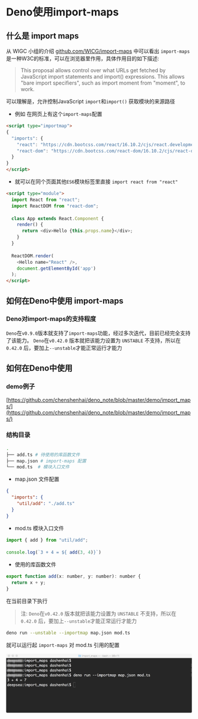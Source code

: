 # Deno使用import-maps


## 什么是 import maps

从 WIGC 小组的介绍 [github.com/WICG/import-maps](https://github.com/WICG/import-maps) 中可以看出 `import-maps` 是一种W3C的标准，可以在浏览器里作用，具体作用目的如下描述:

> This proposal allows control over what URLs get fetched by JavaScript import statements and import() expressions. This allows "bare import specifiers", such as import moment from "moment", to work.

可以理解是，允许控制JavaScript `import`和`import()` 获取模块的来源路径

- 例如 在网页上有这个`import-maps`配置

```html
<script type="importmap">
{
  "imports": {
    "react": "https://cdn.bootcss.com/react/16.10.2/cjs/react.development.js",
    "react-dom": "https://cdn.bootcss.com/react-dom/16.10.2/cjs/react-dom-server.browser.development.js"
  }
}
</script>
```

- 就可以在同个页面其他`ES6`模块标签里直接 `import react from "react"`

```html
<script type="module">
  import React from "react";
  import ReactDOM from "react-dom";

  class App extends React.Component {
    render() {
      return <div>Hello {this.props.name}</div>;
    }
  }

  ReactDOM.render(
    <Hello name="React" />,
    document.getElementById('app')
  );
</script>
```

## 如何在Deno中使用 import-maps

### Deno对import-maps的支持程度

`Deno`在`v0.9.0`版本就支持了`import-maps`功能，经过多次迭代，目前已经完全支持了该能力。
`Deno`在`v0.42.0` 版本就把该能力设置为 `UNSTABLE` 不支持，所以在 `0.42.0` 后，要加上`--unstable`才能正常运行才能力

## 如何在Deno中使用

### demo例子

[https://github.com/chenshenhai/deno_note/blob/master/demo/import_maps/](https://github.com/chenshenhai/deno_note/blob/master/demo/import_maps/)

### 结构目录

```sh
.
├── add.ts # 待使用的库函数文件
├── map.json # import-maps 配置
└── mod.ts  # 模块入口文件
```


- map.json 文件配置

```json
{
  "imports": {
    "util/add": "./add.ts"
  }
}
```

- mod.ts 模块入口文件

```js
import { add } from "util/add";

console.log(`3 + 4 = ${ add(3, 4)}`)
```

- 使用的库函数文件

```js
export function add(x: number, y: number): number {
  return x + y;
}
```

在当前目录下执行

> 注: `Deno`在`v0.42.0` 版本就把该能力设置为 `UNSTABLE` 不支持，所以在 `0.42.0` 后，要加上`--unstable`才能正常运行才能力

```sh
deno run --unstable --importmap map.json mod.ts
```

就可以运行起 `import-maps` 对 mod.ts 引用的配置

![image](../image/import_map_result.png)

